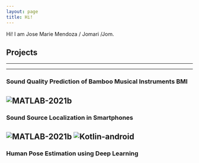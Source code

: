 ```yaml
---
layout: page
title: Hi!
---
```


Hi! I am Jose Marie Mendoza / Jomari /Jom. 

## Projects
---
---
### Sound Quality Prediction of Bamboo Musical Instruments BMI
![MATLAB-2021b](https://img.shields.io/badge/MATLAB-2021b-orange)
---
### Sound Source Localization in Smartphones
![MATLAB-2021b](https://img.shields.io/badge/MATLAB-2021b-orange) ![Kotlin-android](https://img.shields.io/badge/Kotlin-Android-brightgreen)
---
### Human Pose Estimation using Deep Learning
